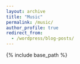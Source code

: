 ```yaml
---
layout: archive
title: "Music"
permalink: /music/
author_profile: true
redirect_from:
  - /wordpress/blog-posts/
---
```


{% include base_path %}



<audio ref='themeSong' src="https://github.com/yanxu-chen/yanxu-chen.github.io/tree/master/media/Jiukuang_2021.mp3" autoPlay loop></audio>
